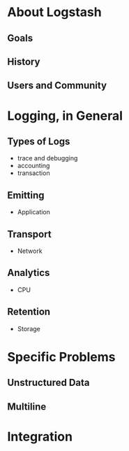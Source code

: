 # About Logstash
## Goals
## History
## Users and Community

# Logging, in General
## Types of Logs
  * trace and debugging
  * accounting
  * transaction
## Emitting
  * Application
## Transport
  * Network
## Analytics
  * CPU
## Retention
  * Storage

# Specific Problems
## Unstructured Data
## Multiline

# Integration
